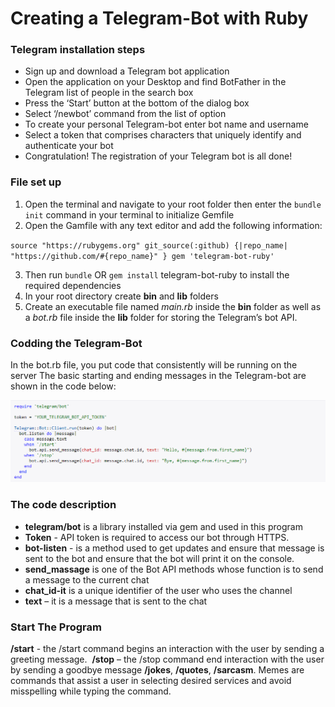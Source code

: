# Creating a Telegram-Bot with Ruby

### Telegram installation steps
* Sign up and download a Telegram bot application
* Open the application on your Desktop and find BotFather in the Telegram list of   people in the search box
* Press the ‘Start’ button at the bottom of the dialog box
* Select ‘/newbot’ command from the list of option
* To create your personal Telegram-bot enter bot name and username
* Select a token that comprises characters that uniquely identify and authenticate your bot
* Congratulation! The registration of your Telegram bot is all done!

### File set up
1. Open the terminal and navigate to your root folder then enter the `bundle init` command in your terminal to initialize Gemfile
2. Open the Gamfile with any text editor and add the following information:

`source "https://rubygems.org"
git_source(:github) {|repo_name| "https://github.com/#{repo_name}" }
gem 'telegram-bot-ruby'`

3. Then run `bundle` OR `gem install` telegram-bot-ruby to install the required dependencies
4. In your root directory create **bin** and **lib** folders 
5. Create an executable file named *main.rb* inside the **bin** folder as well as a *bot.rb* file inside the **lib** folder for storing the Telegram’s bot API. 

### Codding the Telegram-Bot
In the bot.rb file, you put code that consistently will be running on the server
The basic starting and ending messages in the Telegram-bot are shown in the code below:

![Example](code.png)

### The code description
- **telegram/bot** is a library installed via gem and used in this program
- **Token** - API token is required to access our bot through HTTPS. 
- **bot-listen** - is a method used to get updates and ensure that message is sent to the bot and ensure that the bot will print it on the console.
- **send_massage** is one of the Bot API methods whose function is to send a message to the current chat
- **chat_id-it** is a unique identifier of the user who uses the channel
- **text** – it is a message that is sent to the chat

### Start The Program
**/start** - the /start command begins an interaction with the user by sending a greeting message. 
**/stop** – the /stop command end interaction with the user by sending a goodbye message
**/jokes**, **/quotes**, **/sarcasm**. Memes are commands that assist a user in selecting desired services and avoid misspelling while typing the command.
